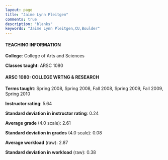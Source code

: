 ```yaml
---
layout: page
title: "Jaime Lynn Pleitgen" 
comments: true
description: "blanks"
keywords: "Jaime Lynn Pleitgen,CU,Boulder"
---
```

<head>
<script src="https://ajax.googleapis.com/ajax/libs/jquery/2.1.3/jquery.min.js"></script>
<script src="https://dl.dropboxusercontent.com/s/pc42nxpaw1ea4o9/highcharts.js?dl=0"></script>
<!-- <script src="../assets/js/highcharts.js"></script> -->
<style type="text/css">@font-face {
	font-family: "Bebas Neue";
	src: url(https://www.filehosting.org/file/details/544349/BebasNeue Regular.otf) format("opentype");
	}
	h1.Bebas { 
		font-family: "Bebas Neue", Verdana, Tahoma;
	}
</style>
</head>
	   
#### TEACHING INFORMATION

**College**: College of Arts and Sciences

**Classes taught**: ARSC 1080

#### ARSC 1080: COLLEGE WRTNG & RESEARCH

**Terms taught**: Spring 2008, Spring 2008, Fall 2008, Spring 2009, Fall 2009, Spring 2010

**Instructor rating**: 5.64

**Standard deviation in instructor rating**: 0.24

**Average grade** (4.0 scale): 2.61

**Standard deviation in grades** (4.0 scale): 0.08

**Average workload** (raw): 2.87

**Standard deviation in workload** (raw): 0.38

